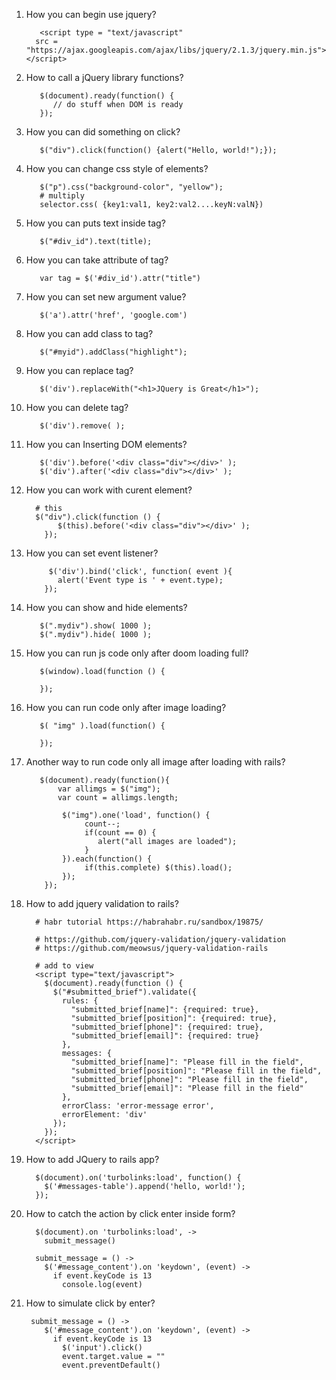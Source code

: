 1. How you can begin use jquery?
          
          <script type = "text/javascript" 
         src = "https://ajax.googleapis.com/ajax/libs/jquery/2.1.3/jquery.min.js"></script>
2. How to call a jQuery library functions?
          
          $(document).ready(function() {
             // do stuff when DOM is ready
          });
           
3. How you can did something on click?
          
          $("div").click(function() {alert("Hello, world!");});
4. How you can change css style of elements?
         
          $("p").css("background-color", "yellow");
          # multiply
          selector.css( {key1:val1, key2:val2....keyN:valN})
5. How you can puts text inside tag?
          
          $("#div_id").text(title);
6. How you can take attribute of tag?
          
          var tag = $('#div_id').attr("title")
7. How you can set new argument value?
          
          $('a').attr('href', 'google.com')
8. How you can add class to tag?
          
          $("#myid").addClass("highlight");
9. How you can replace tag?
          
          $('div').replaceWith("<h1>JQuery is Great</h1>");
10. How you can delete tag?

           $('div').remove( );
11. How you can Inserting DOM elements?
          
           $('div').before('<div class="div"></div>' );
           $('div').after('<div class="div"></div>' );
12. How you can work with curent element?
          
          # this
          $("div").click(function () {
               $(this).before('<div class="div"></div>' );
            });
13. How you can set event listener?
          
             $('div').bind('click', function( event ){
               alert('Event type is ' + event.type);
            });
14. How you can show and hide elements?
          
           $(".mydiv").show( 1000 );
           $(".mydiv").hide( 1000 );
15. How you can run js code only after doom loading full?
          
           $(window).load(function () {

           });
16. How you can run code only after image loading?
         
           $( "img" ).load(function() {

           });
17. Another way to run code only all image after loading with rails?
           
           $(document).ready(function(){
               var allimgs = $("img");
               var count = allimgs.length;

                $("img").one('load', function() {
                     count--;
                     if(count == 0) {
                        alert("all images are loaded");
                     }
                }).each(function() {
                     if(this.complete) $(this).load();
                });
            });
18. How to add jquery validation to rails?
          
          # habr tutorial https://habrahabr.ru/sandbox/19875/
         
          # https://github.com/jquery-validation/jquery-validation 
          # https://github.com/meowsus/jquery-validation-rails
          
          # add to view
          <script type="text/javascript">
            $(document).ready(function () {
              $("#submitted_brief").validate({
                rules: {
                  "submitted_brief[name]": {required: true},
                  "submitted_brief[position]": {required: true},
                  "submitted_brief[phone]": {required: true},
                  "submitted_brief[email]": {required: true}
                },
                messages: {
                  "submitted_brief[name]": "Please fill in the field",
                  "submitted_brief[position]": "Please fill in the field",
                  "submitted_brief[phone]": "Please fill in the field",
                  "submitted_brief[email]": "Please fill in the field"
                },
                errorClass: 'error-message error',
                errorElement: 'div'
              });
            });
          </script>
19. How to add JQuery to rails app?
          
          $(document).on('turbolinks:load', function() {
            $('#messages-table').append('hello, world!');
          });
20. How to catch the action by click enter inside form?
          
          $(document).on 'turbolinks:load', ->
            submit_message()

          submit_message = () ->
            $('#message_content').on 'keydown', (event) ->
              if event.keyCode is 13
                console.log(event)
21. How to simulate click by enter?
         
         submit_message = () ->
            $('#message_content').on 'keydown', (event) ->
              if event.keyCode is 13
                $('input').click()
                event.target.value = ""
                event.preventDefault()
